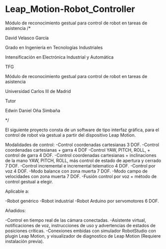 # Leap_Motion-Robot_Controller
Módulo de reconocimiento gestual para control de robot en tareas de asistencia
/*

David Velasco García

Grado en Ingeniería en Tecnologías Industriales

Intensificación en Electrónica Industrial y Automática

TFG

Módulo de reconocimiento gestual para control de robot en tareas de asistencia

Universidad Carlos III de Madrid

Tutor

Edwin Daniel Oña Simbaña

*/

El siguiente proyecto consta de un software de tipo interfaz gráfica, para el control de robot vía gestual a partir del dispositivo Leap Motion.

Modalidades de control: -Control coordenadas cartesianas 3 DOF. -Control coordenadas cartesianas + garra 4 DOF -Control YAW, PITCH, ROLL, + control de garra 4 DOF. -Control coordenadas cartesianas + inclinaciones de la mano YAW, PITCH, ROLL, más control de estado de apertura y cerrado 7 DOF. -Control incremental e incremental telematico 4 DOF. -Control por voz 4 DOF. -Modo balance con zona muerta 7 DOF. -Modo campo de velocidades con zona muerta 7 DOF. -Fusión control por voz + método de control gestual a elegir.

Aplicable a:

-Robot genérico -Robot industrial -Robot Arduino por servomotores 6 DOF.

Añadidos:

-Control en tiempo real de las cámara conectadas. -Asistente virtual, notificaciones de voz, instrucciones de uso y advertencias de estados de posiciones críticas. -Conexiones embidas con simulador RobotStudio con plugin Leap Motion, y visualizador de diagnostico de Leap Motion (Requiere instalación previa).
